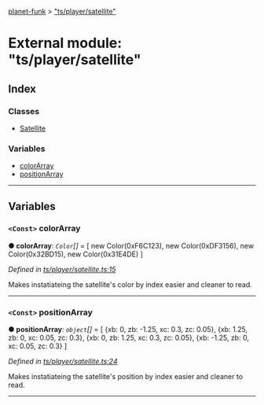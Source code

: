 [planet-funk](../README.md) > ["ts/player/satellite"](../modules/_ts_player_satellite_.md)

# External module: "ts/player/satellite"

## Index

### Classes

* [Satellite](../classes/_ts_player_satellite_.satellite.md)

### Variables

* [colorArray](_ts_player_satellite_.md#colorarray)
* [positionArray](_ts_player_satellite_.md#positionarray)

---

## Variables

<a id="colorarray"></a>

### `<Const>` colorArray

**● colorArray**: *`Color`[]* =  [
    new Color(0xF6C123),
    new Color(0xDF3156),
    new Color(0x32BD15),
    new Color(0x31E4DE)
]

*Defined in [ts/player/satellite.ts:15](https://github.com/WilliamRADFunk/planet-funk/blob/2ca110e/src/ts/player/satellite.ts#L15)*

Makes instatiateing the satellite's color by index easier and cleaner to read.

___
<a id="positionarray"></a>

### `<Const>` positionArray

**● positionArray**: *`object`[]* =  [
    {xb: 0, zb: -1.25, xc: 0.3, zc: 0.05},
    {xb: 1.25, zb: 0, xc: 0.05, zc: 0.3},
    {xb: 0, zb: 1.25, xc: 0.3, zc: 0.05},
    {xb: -1.25, zb: 0, xc: 0.05, zc: 0.3}
]

*Defined in [ts/player/satellite.ts:24](https://github.com/WilliamRADFunk/planet-funk/blob/2ca110e/src/ts/player/satellite.ts#L24)*

Makes instatiateing the satellite's position by index easier and cleaner to read.

___

